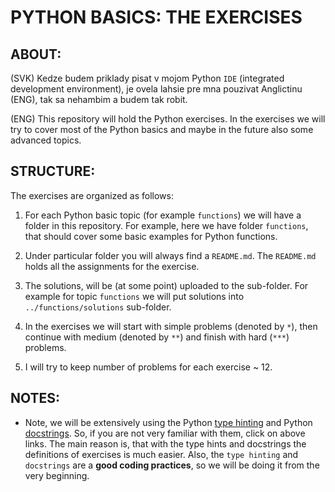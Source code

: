 # PYTHON BASICS: THE EXERCISES

## ABOUT:

(SVK) Kedze budem priklady pisat v mojom Python `IDE` (integrated development environment), je 
ovela lahsie pre mna pouzivat Anglictinu (ENG), tak sa nehambim a budem tak robit. 

(ENG) This repository will hold the Python exercises. 
In the exercises we will try to cover most of the Python basics and maybe in the future also some advanced topics.

## STRUCTURE:

The exercises are organized as follows:

1. For each Python basic topic (for example `functions`) we will have a folder in this repository. 
   For example, here we have folder `functions`, that should cover some basic examples for Python 
   functions.
   
2. Under particular folder you will always find a `README.md`. 
   The `README.md` holds all the assignments for the exercise.
   
3. The solutions, will be (at some point) uploaded to the sub-folder. For example for 
   topic `functions` we will put solutions into `../functions/solutions` sub-folder.
   
4. In the exercises we will start with simple problems (denoted by `*`), 
   then continue with medium (denoted by `**`) and finish with hard (`***`) problems.

5. I will try to keep number of problems for each exercise ~ 12.
   
## NOTES:

- Note, we will be extensively using the Python [type hinting](https://realpython.com/lessons/type-hinting/) 
  and Python [docstrings](https://docs.python-guide.org/writing/documentation/#writing-docstrings). 
  So, if you are not very familiar with them, click on above links. The main reason is, that with the type 
  hints and docstrings the definitions of exercises is much easier. Also, the `type hinting` and `docstrings`
  are a **good coding practices**, so we will be doing it from the very beginning. 